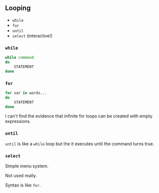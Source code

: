 ## Looping

- `while`
- `for`
- `until`
- `select` (interactive!)

### `while`

```bash
while command
do
    STATEMENT
done
```

### `for`

```bash
for var in words...
do
    STATEMENT
done
```

I can't find the evidence that infinite for loops can be created with empty expressions.

### `until`

`until` is like a `while` loop but the it executes until the command turns true.

### `select`

Simple menu system.

Not used really.

Syntax is like `for`.
